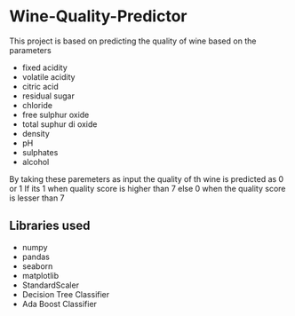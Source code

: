 # Wine-Quality-Predictor
This project is based on predicting the quality of wine based on the parameters
  * fixed acidity 
  * volatile acidity
  * citric acid
  * residual sugar
  * chloride
  * free sulphur oxide
  * total suphur di oxide
  * density
  * pH
  * sulphates
  * alcohol

By taking these paremeters as input the quality of th wine is predicted as 0 or 1 If its 1 when quality score  is higher than 7 else 0 when the quality score is lesser than 7

## Libraries used
  * numpy
  * pandas
  * seaborn
  * matplotlib
  * StandardScaler
  * Decision Tree Classifier
  * Ada Boost Classifier
